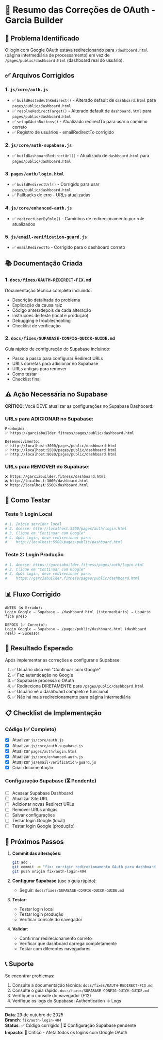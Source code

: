 # 📝 Resumo das Correções de OAuth - Garcia Builder

## 🔴 Problema Identificado

O login com Google OAuth estava redirecionando para `/dashboard.html` (página intermediária de processamento) em vez de `/pages/public/dashboard.html` (dashboard real do usuário).

## ✅ Arquivos Corrigidos

### 1. `js/core/auth.js`
- ✅ `buildHostedAuthRedirect()` - Alterado default de `dashboard.html` para `pages/public/dashboard.html`
- ✅ `resolveRedirectTarget()` - Alterado default de `dashboard.html` para `pages/public/dashboard.html`
- ✅ `setupOAuthButtons()` - Atualizado redirectTo para usar o caminho correto
- ✅ Registro de usuários - emailRedirectTo corrigido

### 2. `js/core/auth-supabase.js`
- ✅ `buildDashboardRedirectUrl()` - Atualizado de `dashboard.html` para `pages/public/dashboard.html`

### 3. `pages/auth/login.html`
- ✅ `buildRedirectUrl()` - Corrigido para usar `pages/public/dashboard.html`
- ✅ Fallbacks de erro - URLs atualizadas

### 4. `js/core/enhanced-auth.js`
- ✅ `redirectUserByRole()` - Caminhos de redirecionamento por role atualizados

### 5. `js/email-verification-guard.js`
- ✅ `emailRedirectTo` - Corrigido para o dashboard correto

## 📚 Documentação Criada

### 1. `docs/fixes/OAUTH-REDIRECT-FIX.md`
Documentação técnica completa incluindo:
- Descrição detalhada do problema
- Explicação da causa raiz
- Código antes/depois de cada alteração
- Instruções de teste (local e produção)
- Debugging e troubleshooting
- Checklist de verificação

### 2. `docs/fixes/SUPABASE-CONFIG-QUICK-GUIDE.md`
Guia rápido de configuração do Supabase incluindo:
- Passo a passo para configurar Redirect URLs
- URLs corretas para adicionar no Supabase
- URLs antigas para remover
- Como testar
- Checklist final

## ⚠️ Ação Necessária no Supabase

**CRÍTICO**: Você DEVE atualizar as configurações no Supabase Dashboard:

### URLs para ADICIONAR no Supabase:
```
Produção:
✅ https://garciabuilder.fitness/pages/public/dashboard.html

Desenvolvimento:
✅ http://localhost:3000/pages/public/dashboard.html
✅ http://localhost:5500/pages/public/dashboard.html
✅ http://localhost:8080/pages/public/dashboard.html
```

### URLs para REMOVER do Supabase:
```
❌ https://garciabuilder.fitness/dashboard.html
❌ http://localhost:3000/dashboard.html
❌ http://localhost:5500/dashboard.html
```

## 🧪 Como Testar

### Teste 1: Login Local
```bash
# 1. Inicie servidor local
# 2. Acesse: http://localhost:5500/pages/auth/login.html
# 3. Clique em "Continuar com Google"
# 4. Após login, deve redirecionar para:
#    http://localhost:5500/pages/public/dashboard.html
```

### Teste 2: Login Produção
```bash
# 1. Acesse: https://garciabuilder.fitness/pages/auth/login.html
# 2. Clique em "Continuar com Google"
# 3. Após login, deve redirecionar para:
#    https://garciabuilder.fitness/pages/public/dashboard.html
```

## 📊 Fluxo Corrigido

```
ANTES (❌ Errado):
Login Google → Supabase → /dashboard.html (intermediário) → Usuário fica preso

DEPOIS (✅ Correto):
Login Google → Supabase → /pages/public/dashboard.html (dashboard real) → Sucesso!
```

## 🎯 Resultado Esperado

Após implementar as correções e configurar o Supabase:

1. ✅ Usuário clica em "Continuar com Google"
2. ✅ Faz autenticação no Google
3. ✅ Supabase processa o OAuth
4. ✅ Redireciona DIRETAMENTE para `/pages/public/dashboard.html`
5. ✅ Usuário vê o dashboard completo e funcional
6. ✅ Não há mais redirecionamento para página intermediária

## 📋 Checklist de Implementação

### Código (✅ Completo)
- [x] Atualizar `js/core/auth.js`
- [x] Atualizar `js/core/auth-supabase.js`
- [x] Atualizar `pages/auth/login.html`
- [x] Atualizar `js/core/enhanced-auth.js`
- [x] Atualizar `js/email-verification-guard.js`
- [x] Criar documentação

### Configuração Supabase (⏳ Pendente)
- [ ] Acessar Supabase Dashboard
- [ ] Atualizar Site URL
- [ ] Adicionar novas Redirect URLs
- [ ] Remover URLs antigas
- [ ] Salvar configurações
- [ ] Testar login Google (local)
- [ ] Testar login Google (produção)

## 🚀 Próximos Passos

1. **Commit das alterações**:
   ```bash
   git add .
   git commit -m "fix: corrigir redirecionamento OAuth para dashboard correto"
   git push origin fix/auth-login-404
   ```

2. **Configurar Supabase** (use o guia rápido):
   - Seguir: `docs/fixes/SUPABASE-CONFIG-QUICK-GUIDE.md`

3. **Testar**:
   - Testar login local
   - Testar login produção
   - Verificar console do navegador

4. **Validar**:
   - Confirmar redirecionamento correto
   - Verificar que dashboard carrega completamente
   - Testar com diferentes navegadores

## 📞 Suporte

Se encontrar problemas:

1. Consulte a documentação técnica: `docs/fixes/OAUTH-REDIRECT-FIX.md`
2. Consulte o guia rápido: `docs/fixes/SUPABASE-CONFIG-QUICK-GUIDE.md`
3. Verifique o console do navegador (F12)
4. Verifique os logs do Supabase: Authentication → Logs

---

**Data**: 29 de outubro de 2025  
**Branch**: `fix/auth-login-404`  
**Status**: ✅ Código corrigido | ⏳ Configuração Supabase pendente  
**Impacto**: 🔴 Crítico - Afeta todos os logins com Google OAuth
